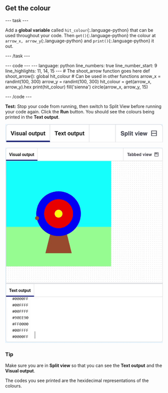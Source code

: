 <h2 class="c-project-heading--task">Get the colour</h2>

--- task ---

Add a **global variable** called `hit_colour`{:.language-python} that can be used throughout your code. Then `get()`{:.language-python} the colour at `arrow_x, arrow_y`{:.language-python} and `print()`{:.language-python} it out.

--- /task ---

<div class="c-project-code">
--- code ---
---
language: python
line_numbers: true
line_number_start: 9
line_highlights: 11, 14, 15
---
# The shoot_arrow function goes here     
def shoot_arrow():
    global hit_colour  # Can be used in other functions  
    arrow_x = randint(100, 300)  
    arrow_y = randint(100, 300) 
    hit_colour = get(arrow_x, arrow_y).hex
    print(hit_colour)
    fill('sienna')
    circle(arrow_x, arrow_y, 15)

--- /code ---
</div>

**Test:** Stop your code from running, then switch to Split View before running your code again. Click the **Run** button. You should see the colours being printed in the **Text output**.

![Tabs showing visual output, text output and split view options.](images/split-view.png)

![Split view showing hex colours printed in the text output](images/hex_colours_printed.gif)

<div class="c-project-callout c-project-callout--tip">

### Tip
Make sure you are in **Split view** so that you can see the **Text output** and the **Visual output**.

The codes you see printed are the hexidecimal representations of the colours.

</div>


